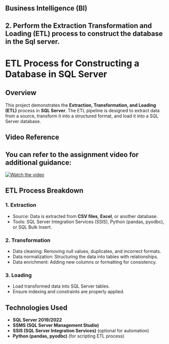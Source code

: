 ## Business Intelligence (BI)

## 2. Perform the Extraction Transformation and Loading (ETL) process to construct the database in the Sql server.

# ETL Process for Constructing a Database in SQL Server

## Overview
This project demonstrates the **Extraction, Transformation, and Loading (ETL)** process in **SQL Server**. The ETL pipeline is designed to extract data from a source, transform it into a structured format, and load it into a SQL Server database.

## Video Reference
## You can refer to the assignment video for additional guidance:
[![Watch the video](https://img.youtube.com/vi/2JXiR91OXVg/0.jpg)](https://youtu.be/SEqx4UarLHE?si=eVggoKe9IcBL8Cje)

## ETL Process Breakdown
### 1. Extraction
- Source: Data is extracted from **CSV files**, **Excel**, or another database.
- Tools: SQL Server Integration Services (SSIS), Python (pandas, pyodbc), or SQL Bulk Insert.

### 2. Transformation
- Data cleaning: Removing null values, duplicates, and incorrect formats.
- Data normalization: Structuring the data into tables with relationships.
- Data enrichment: Adding new columns or formatting for consistency.

### 3. Loading
- Load transformed data into SQL Server tables.
- Ensure indexing and constraints are properly applied.

## Technologies Used
- **SQL Server 2019/2022**
- **SSMS (SQL Server Management Studio)**
- **SSIS (SQL Server Integration Services)** (optional for automation)
- **Python (pandas, pyodbc)** (for scripting ETL process)



